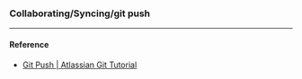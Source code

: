 ### Collaborating/Syncing/git push



----
#### Reference
- [Git Push | Atlassian Git Tutorial](https://www.atlassian.com/git/tutorials/syncing/git-push)
